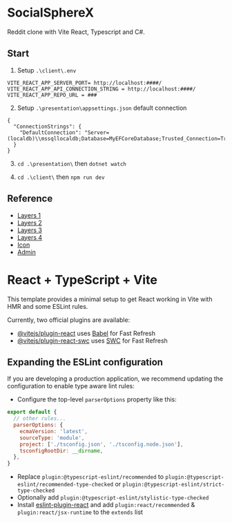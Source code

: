 # SocialSphereX

Reddit clone with Vite React, Typescript and C#.

## Start
1. Setup ``.\client\.env`` 
```
VITE_REACT_APP_SERVER_PORT= http://localhost:####/
VITE_REACT_APP_API_CONNECTION_STRING = http://localhost:####/
VITE_REACT_APP_REPO_URL = ###
```

2. Setup ``.\presentation\appsettings.json`` default connection

```
{
  "ConnectionStrings": {
    "DefaultConnection": "Server=(localdb)\\mssqllocaldb;Database=MyEFCoreDatabase;Trusted_Connection=True;MultipleActiveResultSets=true"
  }
}
```

3. `cd .\presentation\` then
`dotnet watch`

4. `cd .\client\` then
`npm run dev`

## Reference
- [Layers 1](https://positiwise.com/blog/clean-architecture-net-core)
- [Layers 2](https://www.youtube.com/watch?v=1OLSE6tX71Y) 
- [Layers 3](https://juldhais.net/clean-architecture-in-asp-net-core-web-api-4e5ef0b96f99)
- [Layers 4](https://positiwise.com/blog/clean-architecture-net-core) 
- [Icon](https://favicon.io/emoji-favicons/fire/#google_vignette)
- [Admin](https://wrapbootstrap.com/theme/materialpro-react-admin-template-WB0869819)


# React + TypeScript + Vite

This template provides a minimal setup to get React working in Vite with HMR and some ESLint rules.

Currently, two official plugins are available:

- [@vitejs/plugin-react](https://github.com/vitejs/vite-plugin-react/blob/main/packages/plugin-react/README.md) uses [Babel](https://babeljs.io/) for Fast Refresh
- [@vitejs/plugin-react-swc](https://github.com/vitejs/vite-plugin-react-swc) uses [SWC](https://swc.rs/) for Fast Refresh

## Expanding the ESLint configuration

If you are developing a production application, we recommend updating the configuration to enable type aware lint rules:

- Configure the top-level `parserOptions` property like this:

```js
export default {
  // other rules...
  parserOptions: {
    ecmaVersion: 'latest',
    sourceType: 'module',
    project: ['./tsconfig.json', './tsconfig.node.json'],
    tsconfigRootDir: __dirname,
  },
}
```

- Replace `plugin:@typescript-eslint/recommended` to `plugin:@typescript-eslint/recommended-type-checked` or `plugin:@typescript-eslint/strict-type-checked`
- Optionally add `plugin:@typescript-eslint/stylistic-type-checked`
- Install [eslint-plugin-react](https://github.com/jsx-eslint/eslint-plugin-react) and add `plugin:react/recommended` & `plugin:react/jsx-runtime` to the `extends` list
